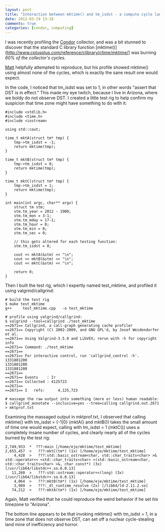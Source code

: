 ```yaml
---
layout: post
title: "Interaction between mktime() and tm_isdst - a compute cycle landmine"
date: 2012-03-19 13:18
comments: true
categories: [condor, computing]
---
```

I was recently profiling the [Condor](http://research.cs.wisc.edu/condor/) collector, and was a bit stunned to discover that the standard C library function [mktime()](http://www.cplusplus.com/reference/clibrary/ctime/mktime/] was burning _60% of the collector's cycles_.

[Matt](http://spinningmatt.wordpress.com/) helpfully attempted to reproduce, but his profile showed mktime() using almost none of the cycles, which is exactly the sane result one would expect.

In the code, I noticed that tm_isdst was set to 1, in other words "assert that DST is in effect."  This made my eye twitch, because I live in Arizona, where we boldy do not observe DST.  I created a little test rig to help confirm my suspicion that time zone might have something to do with it:

~~~
#include <stdlib.h>
#include <time.h>
#include <iostream>

using std::cout;

time_t mktA(struct tm* tmp) {
    tmp->tm_isdst = -1;
    return mktime(tmp);
}

time_t mktB(struct tm* tmp) {
    tmp->tm_isdst = 0;
    return mktime(tmp);
}

time_t mktC(struct tm* tmp) {
    tmp->tm_isdst = 1;
    return mktime(tmp);
}

int main(int argc, char** argv) {
    struct tm stm;
    stm.tm_year = 2012 - 1900;
    stm.tm_mon = 3-1;
    stm.tm_mday = 17-1;
    stm.tm_hour = 0;
    stm.tm_min = 0;
    stm.tm_sec = 0;

    // this gets altered for each testing function:
    stm.tm_isdst = 0;

    cout << mktA(&stm) << "\n";
    cout << mktB(&stm) << "\n";
    cout << mktC(&stm) << "\n";

    return 0;
}
~~~

Then I built the test rig, which I expertly named test_mktime, and profiled it using valgrind/callgrind:

~~~
# build the test rig
$ make test_mktime
g++     test_mktime.cpp   -o test_mktime

# profile using valgrind/callgrind:
$ valgrind --tool=callgrind ./test_mktime
==2671== Callgrind, a call-graph generating cache profiler
==2671== Copyright (C) 2002-2009, and GNU GPL'd, by Josef Weidendorfer et al.
==2671== Using Valgrind-3.5.0 and LibVEX; rerun with -h for copyright info
==2671== Command: ./test_mktime
==2671== 
==2671== For interactive control, run 'callgrind_control -h'.
1331881200
1331881200
1331881200
==2671== 
==2671== Events    : Ir
==2671== Collected : 4125723
==2671== 
==2671== I   refs:      4,125,723

# massage the raw output into something (more or less) human readable:
$ callgrind_annotate --inclusive=yes --tree=calling callgrind.out.2671 > mktprof.txt
~~~

Examining the massaged output in mktprof.txt, I observed that calling mktime() with tm_isdst = {-1|0} (mktA() and mktB()) takes the small amount of time one would expect, calling with tm_isdst = 1 (mktC()) uses a completely insane number of cycles, and clearly nearly all of the cycles burned by the test rig:

~~~
2,749,933  *  ???:main [/home/eje/mktime/test_mktime]
2,655,457  >   ???:mktC(tm*) (1x) [/home/eje/mktime/test_mktime]
    4,428  >   ???:std::basic_ostream<char, std::char_traits<char> >& std::operator<< <std::char_traits<char> >(std::basic_ostream<char, std::char_traits<char> >&, char const*) (3x) [/usr/lib64/libstdc++.so.6.0.13]
   11,260  >   ???:std::ostream::operator<<(long) (3x) [/usr/lib64/libstdc++.so.6.0.13]
    4,064  >   ???:mktB(tm*) (1x) [/home/eje/mktime/test_mktime]
    3,989  >   ???:_dl_runtime_resolve (2x) [/lib64/ld-2.11.2.so]
   74,212  >   ???:mktA(tm*) (1x) [/home/eje/mktime/test_mktime]
~~~


Again, Matt verified that he could reproduce the weird behavior if he set _his_ timezone to "Arizona".  

The bottom line appears to be that invoking mktime() with tm_isdst = 1, in a time zone that does not observe DST, can set off a nuclear cycle-stealing land mine of inefficiency and horror.
